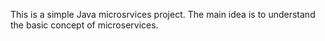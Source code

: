 This is a simple Java microsrvices project. The main idea is to understand the basic concept of microservices.
